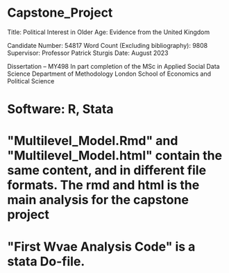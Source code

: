 # Capstone_Project

Title: Political Interest in Older Age: Evidence from the United Kingdom

Candidate Number: 54817
Word Count (Excluding bibliography): 9808
Supervisor: Professor Patrick Sturgis
Date: August 2023

Dissertation – MY498
In part completion of the MSc in Applied Social Data Science
Department of Methodology 
London School of Economics and Political Science

# Software: R, Stata

# "Multilevel_Model.Rmd" and "Multilevel_Model.html" contain the same content, and in different file formats. The rmd and html is the main analysis for the capstone project

# "First Wvae Analysis Code" is a stata Do-file. 